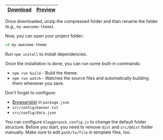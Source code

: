 | [Download](https://github.com/bloggerpack/bloggerpack/releases/download/v1.0.0-beta.5/blank___bloggerpack-1.0.0-beta.5.zip) | [Preview](https://bp-blank.blogspot.com/) |
| --- | --- |

Once downloaded, unzip the compressed folder and than rename the folder (e.g., `my-awesome-theme`).

Now, you can open your project folder:

```bash
cd my-awesome-theme
```

Run `npm install` to install dependencies.

Once the installation is done, you can run some built-in commands:

- `npm run build` - Build the theme.
- `npm run watch` - Watches the source files and automatically building them whenever you save.

Don't forget to configure:

- [Browserslist](https://github.com/browserslist/browserslist) in `package.json`
- `src/config/banner.txt`
- `src/config/data.json`

You can configure `bloggerpack.config.js` to change the default folder structure. Before you start, you need to remove `dist` and `src/@dist` folder manually. Make sure to edit `path/to/file` in template files, too.
